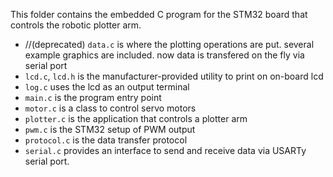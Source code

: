 This folder contains the embedded C program for the STM32 board that controls the robotic plotter arm.
- //(deprecated) `data.c` is where the plotting operations are put. several example graphics are included. now data is transfered on the fly via serial port
- `lcd.c`, `lcd.h` is the manufacturer-provided utility to print on on-board lcd
- `log.c` uses the lcd as an output terminal
- `main.c` is the program entry point
- `motor.c` is a class to control servo motors
- `plotter.c` is the application that controls a plotter arm
- `pwm.c` is the STM32 setup of PWM output
- `protocol.c` is the data transfer protocol
- `serial.c` provides an interface to send and receive data via USARTy serial port.
